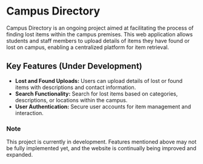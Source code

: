 # Campus Directory

Campus Directory is an ongoing project aimed at facilitating the process of finding lost items within the campus premises. This web application allows students and staff members to upload details of items they have found or lost on campus, enabling a centralized platform for item retrieval.

## Key Features (Under Development)
- **Lost and Found Uploads:** Users can upload details of lost or found items with descriptions and contact information.
- **Search Functionality:** Search for lost items based on categories, descriptions, or locations within the campus.
- **User Authentication:** Secure user accounts for item management and interaction.

### Note
This project is currently in development. Features mentioned above may not be fully implemented yet, and the website is continually being improved and expanded.

